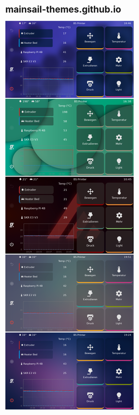# mainsail-themes.github.io


<p align="left">
    <img src="https://github.com/bumbeng/mainsail-themes.github.io/blob/main/assets/311462875-16803ef4-718c-4ab2-98c1-3f5f3d52bfea.png" alt="bash" width="400" height="240"/>
    <img src="https://github.com/bumbeng/mainsail-themes.github.io/blob/main/assets/home.png" alt="php" width="400" height="240"/>
    <img src="https://github.com/bumbeng/mainsail-themes.github.io/blob/main/assets/1.png" alt="php" width="400" height="240"/>
    <img src="https://github.com/bumbeng/mainsail-themes.github.io/blob/main/assets/2.png" alt="php" width="400" height="240"/>
    <img src="https://github.com/bumbeng/mainsail-themes.github.io/blob/main/assets/3.png" alt="php" width="400" height="240"/>
</p>
